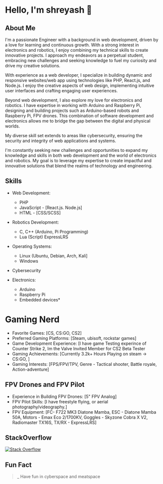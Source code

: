 # Hello, I'm shreyash 👋

## About Me
I'm a passionate Engineer with a background in web development, driven by a love for learning and continuous growth. With a strong interest in electronics and robotics, I enjoy combining my technical skills to create innovative projects. I approach my endeavors as a perpetual student, embracing new challenges and seeking knowledge to fuel my curiosity and drive my creative solutions.

With experience as a web developer, I specialize in building dynamic and responsive websites/web app using technologies like PHP, React.js, and Node.js. I enjoy the creative aspects of web design, implementing intuitive user interfaces and crafting engaging user experiences.

Beyond web development, I also explore my love for electronics and robotics. I have expertise in working with Arduino and Raspberry Pi, designing and building projects such as Arduino-based robots and Raspberry Pi, FPV drones. This combination of software development and electronics allows me to bridge the gap between the digital and physical worlds.

My diverse skill set extends to areas like cybersecurity, ensuring the security and integrity of web applications and systems.

I'm constantly seeking new challenges and opportunities to expand my knowledge and skills in both web development and the world of electronics and robotics. My goal is to leverage my expertise to create impactful and innovative solutions that blend the realms of technology and engineering.

## Skills
- Web Development:
  - PHP
  - JavaScript - [React.js. Node.js]
  - HTML - [CSS/SCSS]

- Robotics Development:
  - C, C++ (Arduino, Pi Programming)
  - Lua (Script) ExpressLRS

- Operating Systems:
  - Linux (Ubuntu, Debian, Arch, Kali]
  - Windows

- Cybersecurity

- Electronics:
  - Arduino
  - Raspberry Pi
  - Embedded devices*

# Gaming Nerd

- Favorite Games: [CS, CS:GO, CS2]
- Preferred Gaming Platforms: [Steam, ubisoft, rockstar games]
- Game Development Experience: [I have game Testing experince of Counter Strike 2, Im the Valve Invited Member for CS2 Beta Tester
- Gaming Achievements: [Currently 3.2k+ Hours Playing on steam -> CS:GO, ]
- Gaming Interests: [FPS/FPV/TPV, Genre - Tactical shooter, Battle royale, Action-adventure]

## FPV Drones and FPV Pilot

- Experience in Building FPV Drones: [5" FPV Analog]
- FPV Pilot Skills: [I have freestyle flying, or aerial photography/videography.]
- FPV Equipment: [FC- F722 MK3 Diatone Mamba, ESC - Diatone Mamba 50A, Motors - Emax Eco 2/1700KV, Goggles - Skyzone Cobra X V2, Radiomaster TX16S, TX/RX - ExpressLRS]

## StackOverflow
[![Stack Overflow](https://stackoverflow.com/users/flair/10082168.png)](https://stackoverflow.com/users/10082168/jason0011)

## Fun Fact
>_ Have fun in cyberspace and meatspace	

